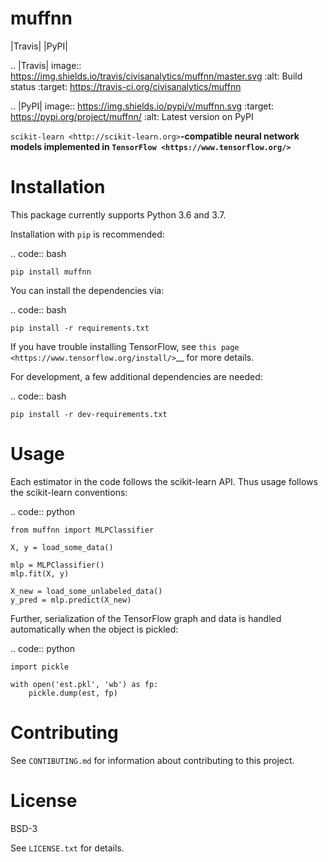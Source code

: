 muffnn
======

|Travis| |PyPI|

.. |Travis| image:: https://img.shields.io/travis/civisanalytics/muffnn/master.svg
   :alt: Build status
   :target: https://travis-ci.org/civisanalytics/muffnn

.. |PyPI| image:: https://img.shields.io/pypi/v/muffnn.svg
   :target: https://pypi.org/project/muffnn/
   :alt: Latest version on PyPI

`scikit-learn <http://scikit-learn.org>`__-compatible neural network
models implemented in `TensorFlow <https://www.tensorflow.org/>`__

Installation
============

This package currently supports Python 3.6 and 3.7.

Installation with ``pip`` is recommended:

.. code:: bash

    pip install muffnn

You can install the dependencies via:

.. code:: bash

    pip install -r requirements.txt

If you have trouble installing TensorFlow, see `this
page <https://www.tensorflow.org/install/>`__ for more details.

For development, a few additional dependencies are needed:

.. code:: bash

    pip install -r dev-requirements.txt

Usage
=====

Each estimator in the code follows the scikit-learn API. Thus usage
follows the scikit-learn conventions:

.. code:: python

    from muffnn import MLPClassifier

    X, y = load_some_data()

    mlp = MLPClassifier()
    mlp.fit(X, y)

    X_new = load_some_unlabeled_data()
    y_pred = mlp.predict(X_new)

Further, serialization of the TensorFlow graph and data is handled
automatically when the object is pickled:

.. code:: python

    import pickle

    with open('est.pkl', 'wb') as fp:
        pickle.dump(est, fp)

Contributing
============

See ``CONTIBUTING.md`` for information about contributing to this
project.

License
=======

BSD-3

See ``LICENSE.txt`` for details.
